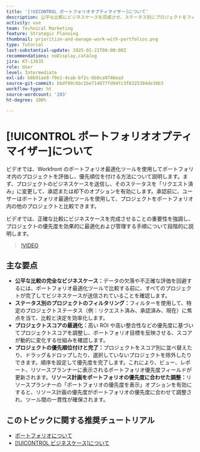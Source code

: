 ```yaml
---
title: '[!UICONTROL ポートフォリオオプティマイザー]について'
description: 公平な比較にビジネスケースを完成させ、ステータス別にプロジェクトをフィルタリングし、スコアを動的に調整し、プロジェクトを効果的に優先順位付けし、リソース計画をポートフォリオ目標に合わせて調整することで、Workfront でのプロジェクト管理を最適化します。
activity: use
team: Technical Marketing
feature: Strategic Planning
thumbnail: prioritize-and-manage-work-with-portfolios.png
type: Tutorial
last-substantial-update: 2025-02-21T00:00:00Z
recommendations: noDisplay,catalog
jira: KT-13835
role: User
level: Intermediate
exl-id: b8b91ae8-f0e1-4cab-bf2c-6b8ca9746ea3
source-git-commit: bbdf99c6bc1be714077fd94fc3f8325394de36b3
workflow-type: ht
source-wordcount: '283'
ht-degree: 100%

---
```


# [!UICONTROL ポートフォリオオプティマイザー]について

ビデオでは、Workfront のポートフォリオ最適化ツールを使用してポートフォリオ内のプロジェクトを評価し、優先順位を付ける方法について説明します。まず、プロジェクトのビジネスケースを送信し、そのステータスを「リクエスト済み」に変更して、承認または却下のオプションを有効にします。承認前に、ユーザーはポートフォリオ最適化ツールを使用して、プロジェクトをポートフォリオ内の他のプロジェクトと比較できます。

ビデオでは、正確な比較にビジネスケースを完成させることの重要性を強調し、プロジェクトの優先度を効果的に最適化および管理する手順について段階的に説明します。

>[!VIDEO](https://video.tv.adobe.com/v/3446276/?quality=12&learn=on&enablevpops=1&captions=jpn)

## 主な要点

* **公平な比較の完全なビジネスケース：**&#x200B;データの欠落や不正確な評価を回避するには、ポートフォリオ最適化ツールで比較する前に、すべてのプロジェクトが完了してビジネスケースが送信されていることを確認します。
* **ステータス別のプロジェクトのフィルタリング：**&#x200B;フィルターを使用して、特定のプロジェクトステータス（例：リクエスト済み、承認済み、現在）に焦点を当て、比較と決定を効率化します。
* **プロジェクトスコアの最適化：**&#x200B;高い ROI や高い整合性などの優先度に基づいてプロジェクトスコアを調整し、ポートフォリオ目標を反映させる、スコアが動的に変化する仕組みを確認します。
* **プロジェクトの優先順位付けと完了：**&#x200B;プロジェクトをスコア別に並べ替えたり、ドラッグ＆ドロップしたり、選択していないプロジェクトを除外したりできます。順序を設定して優先度を完了します。これにより、ビュー、レポート、リソースプランナーに表示されるポートフォリオ優先度フィールドが更新されます。**リソース計画をポートフォリオの優先度に合わせた調整：**&#x200B;リソースプランナーの「ポートフォリオの優先度を表示」オプションを有効にすると、リソース計画の優先度がポートフォリオの優先度に合わせて調整され、ツール間の一貫性が確保されます。


## このトピックに関する推奨チュートリアル

* [ポートフォリオについて](/help/portfolios-and-programs/overview-of-adobe-workfront-portfolios.md)
* [[!UICONTROL ビジネスケース]について](/help/portfolios-and-programs/introduction-to-the-business-case.md)
